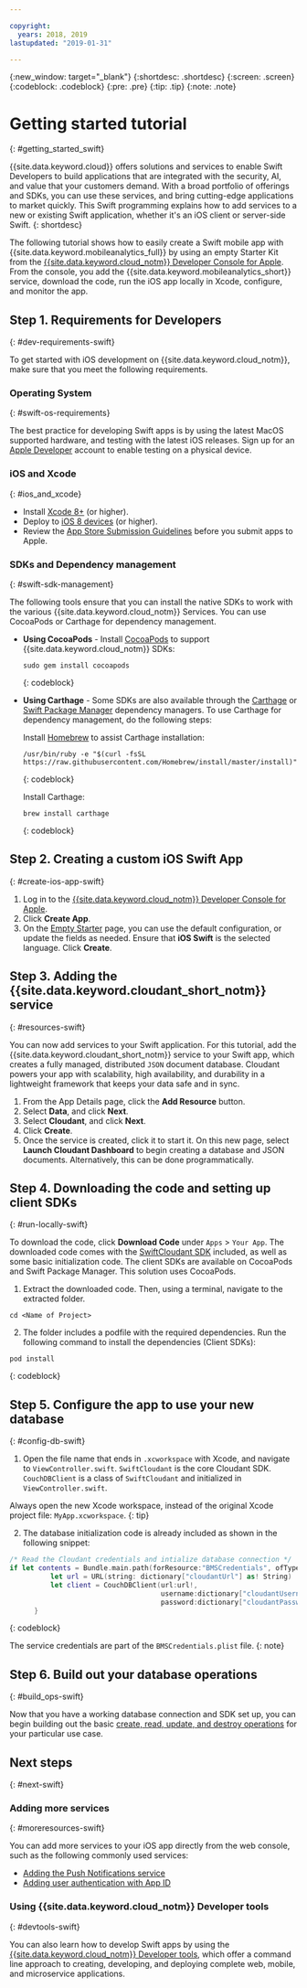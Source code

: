 ```yaml
---

copyright:
  years: 2018, 2019
lastupdated: "2019-01-31"

---
```


{:new_window: target="_blank"}
{:shortdesc: .shortdesc}
{:screen: .screen}
{:codeblock: .codeblock}
{:pre: .pre}
{:tip: .tip}
{:note: .note}

# Getting started tutorial
{: #getting_started_swift}

{{site.data.keyword.cloud}} offers solutions and services to enable Swift Developers to build applications that are integrated with the security, AI, and value that your customers demand. With a broad portfolio of offerings and SDKs, you can use these services, and bring cutting-edge applications to market quickly. This Swift programming explains how to add services to a new or existing Swift application, whether it's an iOS client or server-side Swift.
{: shortdesc}

The following tutorial shows how to easily create a Swift mobile app with {{site.data.keyword.mobileanalytics_full}} by using an empty Starter Kit from the [{{site.data.keyword.cloud_notm}} Developer Console for Apple](https://cloud.ibm.com/developer/appledevelopment/starter-kits). From the console, you add the {{site.data.keyword.mobileanalytics_short}} service, download the code, run the iOS app locally in Xcode, configure, and monitor the app.

## Step 1. Requirements for Developers
{: #dev-requirements-swift}

To get started with iOS development on {{site.data.keyword.cloud_notm}}, make sure that you meet the following requirements.

### Operating System
{: #swift-os-requirements}

The best practice for developing Swift apps is by using the latest MacOS supported hardware, and testing with the latest iOS releases. Sign up for an [Apple Developer](https://developer.apple.com/) account to enable testing on a physical device.

### iOS and Xcode
{: #ios_and_xcode}

- Install [Xcode 8+](https://developer.apple.com/xcode/) (or higher).
- Deploy to [iOS 8 devices](https://support.apple.com/downloads/ios) (or higher).
- Review the [App Store Submission Guidelines](https://developer.apple.com/app-store/guidelines/) before you submit apps to Apple.

### SDKs and Dependency management
{: #swift-sdk-management}

The following tools ensure that you can install the native SDKs to work with the various {{site.data.keyword.cloud_notm}} Services. You can use CocoaPods or Carthage for dependency management.

* **Using CocoaPods** - Install [CocoaPods](https://cocoapods.org/) to support {{site.data.keyword.cloud_notm}} SDKs:
  ```
  sudo gem install cocoapods
  ```
  {: codeblock}

* **Using Carthage** - Some SDKs are also available through the [Carthage](https://github.com/Carthage/Carthage) or [Swift Package Manager](https://swift.org/package-manager/) dependency managers. To use Carthage for dependency management, do the following steps:

  Install [Homebrew](https://brew.sh/) to assist Carthage installation:
  ```
  /usr/bin/ruby -e "$(curl -fsSL https://raw.githubusercontent.com/Homebrew/install/master/install)"
  ```
  {: codeblock}

  Install Carthage:
  ```
  brew install carthage
  ```
  {: codeblock}

## Step 2. Creating a custom iOS Swift App
{: #create-ios-app-swift}

1. Log in to the [{{site.data.keyword.cloud_notm}} Developer Console for Apple](https://cloud.ibm.com/developer/appledevelopment/starter-kits).
2. Click **Create App**.
3. On the [Empty Starter](https://cloud.ibm.com/developer/appledevelopment/create-app) page, you can use the default configuration, or update the fields as needed. Ensure that **iOS Swift** is the selected language. Click **Create**.

## Step 3. Adding the {{site.data.keyword.cloudant_short_notm}} service
{: #resources-swift}

You can now add services to your Swift application. For this tutorial, add the {{site.data.keyword.cloudant_short_notm}} service to your Swift app, which creates a fully managed, distributed `JSON` document database. Cloudant powers your app with scalability, high availability, and durability in a lightweight framework that keeps your data safe and in sync.

1. From the App Details page, click the **Add Resource** button.
2. Select **Data**, and click **Next**.
3. Select **Cloudant**, and click **Next**.
4. Click **Create**.
5. Once the service is created, click it to start it. On this new page, select **Launch Cloudant Dashboard** to begin creating a database and JSON documents.  Alternatively, this can be done programmatically.

## Step 4. Downloading the code and setting up client SDKs
{: #run-locally-swift}

To download the code, click **Download Code** under `Apps` > `Your App`. The downloaded code comes with the [SwiftCloudant SDK](https://github.com/cloudant/swift-cloudant) included, as well as some basic initialization code. The client SDKs are available on CocoaPods and Swift Package Manager. This solution uses CocoaPods.

1. Extract the downloaded code. Then, using a terminal, navigate to the extracted folder.
  ```
  cd <Name of Project>
  ```

2. The folder includes a podfile with the required dependencies. Run the following command to install the dependencies (Client SDKs):
  ```
  pod install
  ```
  {: codeblock}

## Step 5. Configure the app to use your new database
{: #config-db-swift}

1. Open the file name that ends in `.xcworkspace` with Xcode, and navigate to `ViewController.swift`. `SwiftCloudant` is the core Cloudant SDK. `CouchDBClient` is a class of `SwiftCloudant` and initialized in `ViewController.swift`.

  Always open the new Xcode workspace, instead of the original Xcode project file: `MyApp.xcworkspace`.
  {: tip}

2. The database initialization code is already included as shown in the following snippet:
  ```swift
  /* Read the Cloudant credentials and intialize database connection */
  if let contents = Bundle.main.path(forResource:"BMSCredentials", ofType: "plist"), let dictionary = NSDictionary(contentsOfFile: contents) {
            let url = URL(string: dictionary["cloudantUrl"] as! String)
            let client = CouchDBClient(url:url!,
                                       username:dictionary["cloudantUsername"] as? String,
                                       password:dictionary["cloudantPassword"] as? String)
        }
  ```
  {: codeblock}

  The service credentials are part of the `BMSCredentials.plist` file.
  {: note}

## Step 6. Build out your database operations
{: #build_ops-swift}

Now that you have a working database connection and SDK set up, you can begin building out the basic [create, read, update, and destroy operations](./data/cloudant.html#basic-operations) for your particular use case.

## Next steps
{: #next-swift}

### Adding more services
{: #moreresources-swift}

You can add more services to your iOS app directly from the web console, such as the following commonly used services:

* [Adding the Push Notifications service](/docs/services/mobilepush/index.html)
* [Adding user authentication with App ID](/docs/services/appid/index.html)

### Using {{site.data.keyword.cloud_notm}} Developer tools
{: #devtools-swift}

You can also learn how to develop Swift apps by using the [{{site.data.keyword.cloud_notm}} Developer tools](../cli/index.html), which offer a command line approach to creating, developing, and deploying complete web, mobile, and microservice applications.
